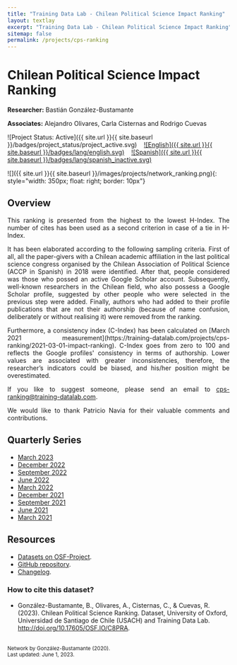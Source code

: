 ```yaml
---
title: "Training Data Lab - Chilean Political Science Impact Ranking"
layout: textlay
excerpt: "Training Data Lab - Chilean Political Science Impact Ranking"
sitemap: false
permalink: /projects/cps-ranking
---
```


# Chilean Political Science Impact Ranking

**Researcher:** Bastián González-Bustamante

**Associates:** Alejandro Olivares, Carla Cisternas and Rodrigo Cuevas

![Project Status: Active]({{ site.url }}{{ site.baseurl }}/badges/project_status/project_active.svg) &nbsp;&nbsp; [![English]({{ site.url }}{{ site.baseurl }}/badges/lang/english.svg)](https://training-datalab.com/projects/cps-ranking) &nbsp;&nbsp; [![Spanish]({{ site.url }}{{ site.baseurl }}/badges/lang/spanish_inactive.svg)](https://training-datalab.com/projects/cps-ranking-spanish)

![]({{ site.url }}{{ site.baseurl }}/images/projects/network_ranking.png){: style="width: 350px; float: right; border: 10px"}

## Overview

<p align="justify">This ranking is presented from the highest to the lowest H-Index. The number of cites has been used as a second criterion in case of a tie in H-Index.</p>

<p align="justify">It has been elaborated according to the following sampling criteria. First of all, all the paper-givers with a Chilean academic affiliation in the last political science congress organised by the Chilean Association of Political Science (ACCP in Spanish) in 2018 were identified. After that, people considered was those who possed an active Google Scholar account. Subsequently, well-known researchers in the Chilean field, who also possess a Google Scholar profile, suggested by other people who were selected in the previous step were added. Finally, authors who had added to their profile publications that are not their authorship (because of name confusion, deliberately or without realising it) were removed from the ranking.</p>

<p align="justify">Furthermore, a consistency index (C-Index) has been calculated on [March 2021 measurement](https://training-datalab.com/projects/cps-ranking/2021-03-01-impact-ranking). C-Index goes from zero to 100 and reflects the Google profiles' consistency in terms of authorship. Lower values are associated with greater inconsistencies, therefore, the researcher’s indicators could be biased, and his/her position might be overestimated.</p>

<p align="justify">If you like to suggest someone, please send an email to <a href="mailto:cps-ranking@training-datalab.com">cps-ranking@training-datalab.com</a>.</p>

<p align="justify">We would like to thank Patricio Navia for their valuable comments and contributions.</p>

## Quarterly Series

- [March 2023](https://training-datalab.com/projects/cps-ranking/2023-03-03-impact-ranking)
- [December 2022](https://training-datalab.com/projects/cps-ranking/2022-12-05-impact-ranking)
- [September 2022](https://training-datalab.com/projects/cps-ranking/2022-09-01-impact-ranking)
- [June 2022](https://training-datalab.com/projects/cps-ranking/2022-06-02-impact-ranking)
- [March 2022](https://training-datalab.com/projects/cps-ranking/2022-03-01-impact-ranking)
- [December 2021](https://training-datalab.com/projects/cps-ranking/2021-12-02-impact-ranking)
- [September 2021](https://training-datalab.com/projects/cps-ranking/2021-09-01-impact-ranking)
- [June 2021](https://training-datalab.com/projects/cps-ranking/2021-06-01-impact-ranking)
- [March 2021](https://training-datalab.com/projects/cps-ranking/2021-03-01-impact-ranking)

## Resources

- <a href="http://doi.org/10.17605/OSF.IO/C8PRA" target="_blank">Datasets on OSF-Project</a>.
- <a href="https://github.com/bgonzalezbustamante/CPS-Ranking" target="_blank">GitHub repository</a>.
- <a href="https://github.com/bgonzalezbustamante/CPS-Ranking/blob/master/CHANGELOG.md" target="_blank">Changelog</a>.

### How to cite this dataset?

- González-Bustamante, B., Olivares, A., Cisternas, C., & Cuevas, R. (2023). Chilean Political Science Ranking. Dataset, University of Oxford, Universidad de Santiago de Chile (USACH) and Training Data Lab. <a href="http://doi.org/10.17605/OSF.IO/C8PRA" target="_blank">http://doi.org/10.17605/OSF.IO/C8PRA</a>.

<br />
<small>Network by González-Bustamante (2020).</small><br />
<small>Last updated: June 1, 2023.</small>

